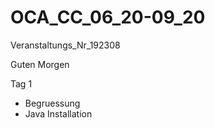 # OCA_CC_06_20-09_20
Veranstaltungs_Nr_192308

Guten Morgen

Tag 1
- Begruessung
- Java Installation
